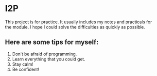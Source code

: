# I2P
This project is for practice. It usually includes my notes and practicals for the module. I hope I could solve the difficulties as quickly as possible.
## Here are some tips for myself:
1. Don't be afraid of programming.
2. Learn everything that you could get.
3. Stay calm!
4. Be confident!
